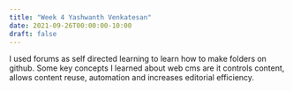 ```yaml
---
title: "Week 4 Yashwanth Venkatesan"
date: 2021-09-26T00:00:00-10:00
draft: false
---
```


I used forums as self directed learning to learn how to make folders on github. Some key concepts I learned about web cms are it controls content, allows content reuse, automation and 
increases editorial efficiency.
